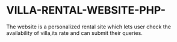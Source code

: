 # VILLA-RENTAL-WEBSITE-PHP-
The website is a personalized rental site which lets user check the availability of villa,its rate and can submit their queries. 
